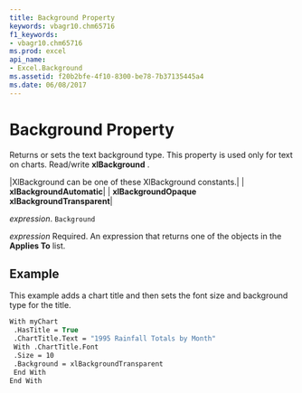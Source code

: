 ```yaml
---
title: Background Property
keywords: vbagr10.chm65716
f1_keywords:
- vbagr10.chm65716
ms.prod: excel
api_name:
- Excel.Background
ms.assetid: f20b2bfe-4f10-8300-be78-7b37135445a4
ms.date: 06/08/2017
---
```



# Background Property

Returns or sets the text background type. This property is used only for text on charts. Read/write 
 **xlBackground**
.



|XlBackground can be one of these XlBackground constants.|
| **xlBackgroundAutomatic**|
| **xlBackgroundOpaque** **xlBackgroundTransparent**|

 _expression_. `Background`

 _expression_ Required. An expression that returns one of the objects in the **Applies To** list.

## Example

This example adds a chart title and then sets the font size and background type for the title.


```vb
With myChart 
 .HasTitle = True 
 .ChartTitle.Text = "1995 Rainfall Totals by Month" 
 With .ChartTitle.Font 
 .Size = 10 
 .Background = xlBackgroundTransparent 
 End With 
End With
```


